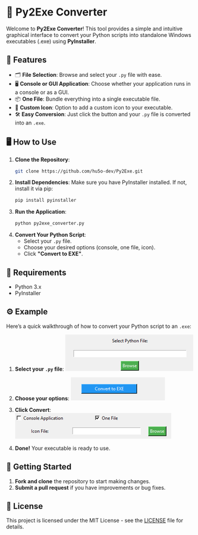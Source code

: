 # 🐍 Py2Exe Converter

Welcome to **Py2Exe Converter**! This tool provides a simple and intuitive graphical interface to convert your Python scripts into standalone Windows executables (.exe) using **PyInstaller**.

## 🎉 Features

- 🗂️ **File Selection**: Browse and select your `.py` file with ease.
- 🖥️ **Console or GUI Application**: Choose whether your application runs in a console or as a GUI.
- 📦 **One File**: Bundle everything into a single executable file.
- 🎨 **Custom Icon**: Option to add a custom icon to your executable.
- 🛠️ **Easy Conversion**: Just click the button and your `.py` file is converted into an `.exe`.

## 🖥️ How to Use

1. **Clone the Repository**:
   ```bash
   git clone https://github.com/hu5o-dev/Py2Exe.git
   ```
2. **Install Dependencies**:
   Make sure you have PyInstaller installed. If not, install it via pip:
   ```bash
   pip install pyinstaller
   ```
3. **Run the Application**:
   ```bash
   python py2exe_converter.py
   ```
4. **Convert Your Python Script**:
   - Select your `.py` file.
   - Choose your desired options (console, one file, icon).
   - Click **"Convert to EXE"**.

## 📝 Requirements

- Python 3.x
- PyInstaller

## ⚙️ Example

Here’s a quick walkthrough of how to convert your Python script to an `.exe`:

1. **Select your `.py` file**:
   ![File Selection](image1.png)

2. **Choose your options**:
   ![Options](imag2e.png)

3. **Click Convert**:
   ![Conversion](im3age.png)

4. **Done!** Your executable is ready to use.

## 🚀 Getting Started

1. **Fork and clone** the repository to start making changes.
2. **Submit a pull request** if you have improvements or bug fixes.

## 📄 License

This project is licensed under the MIT License - see the [LICENSE](LICENSE) file for details.
